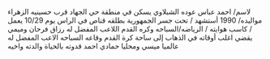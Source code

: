 لاسم/ احمد عباس عوده الشبلاوي
يسكن في منطقة حي الجهاد قرب حسينيه الزهراء
مواليده/ 1990
أستشهد / تحت جسر الجمهورية بطلقه قناص في الراس يوم 10/29
يعمل / كاسب
هوايته / الرياضه/السباحه وكره القدم
اللاعب المفضل له رزاق فرحان وميمي
يقضي اغلب أوقاته في الذهاب إلى ساحة كرة القدم وقاعه السباحه
الاعب المفضل له عالميا ميسي
ومحليا حمادي احمد
قدوته بالحياة والدته واخيه